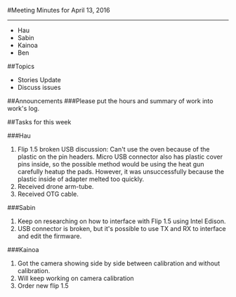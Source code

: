 ﻿#Meeting Minutes for April 13, 2016
***
- Hau
- Sabin
- Kainoa
- Ben

##Topics

- Stories Update
- Discuss issues

##Announcements
###Please put the hours and summary of work into work's log. 

##Tasks for this week

###Hau
1. Flip 1.5 broken USB discussion: Can't use the oven because of the plastic on the pin headers. Micro USB connector also has plastic cover pins inside, so the possible method would be using the heat gun carefully heatup the pads. However, it was unsuccessfully because the plastic inside of adapter melted too quickly.
2. Received drone arm-tube.
3. Received OTG cable. 


###Sabin
1. Keep on researching on how to interface with Flip 1.5 using Intel Edison.
2. USB connector is broken, but it's possible to use TX and RX to interface and edit the firmware. 

###Kainoa
1. Got the camera showing side by side between calibration and without calibration. 
2. Will keep working on camera calibration
3. Order new flip 1.5
